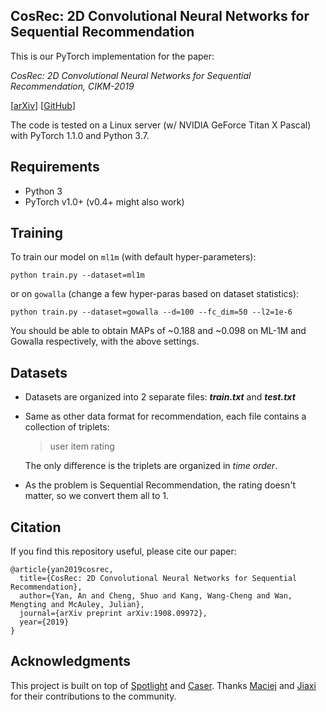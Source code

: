 ## CosRec: 2D Convolutional Neural Networks for Sequential Recommendation

This is our PyTorch implementation for the paper:

*CosRec: 2D Convolutional Neural Networks for Sequential Recommendation, CIKM-2019*

[[arXiv](https://arxiv.org/abs/1908.09972)] [[GitHub](https://github.com/zzxslp/CosRec)]

The code is tested on a Linux server (w/ NVIDIA GeForce Titan X Pascal) with PyTorch 1.1.0 and Python 3.7.

## Requirements
* Python 3
* PyTorch v1.0+ (v0.4+ might also work)

## Training
To train our model on `ml1m` (with default hyper-parameters): 

```
python train.py --dataset=ml1m
```

or on `gowalla` (change a few hyper-paras based on dataset statistics):

```
python train.py --dataset=gowalla --d=100 --fc_dim=50 --l2=1e-6
```

You should be able to obtain MAPs of ~0.188 and ~0.098 on ML-1M and Gowalla respectively, with the above settings.

## Datasets

- Datasets are organized into 2 separate files: **_train.txt_** and **_test.txt_**

- Same as other data format for recommendation, each file contains a collection of triplets:

  > user item rating

  The only difference is the triplets are organized in *time order*.

- As the problem is Sequential Recommendation, the rating doesn't matter, so we convert them all to 1.

## Citation

If you find this repository useful, please cite our paper:

```
@article{yan2019cosrec,
  title={CosRec: 2D Convolutional Neural Networks for Sequential Recommendation},
  author={Yan, An and Cheng, Shuo and Kang, Wang-Cheng and Wan, Mengting and McAuley, Julian},
  journal={arXiv preprint arXiv:1908.09972},
  year={2019}
}
```

## Acknowledgments

This project is built on top of [Spotlight](https://github.com/maciejkula/spotlight) and [Caser](https://github.com/graytowne/caser_pytorch). Thanks [Maciej](https://github.com/maciejkula) and [Jiaxi](https://github.com/graytowne) for their contributions to the community.